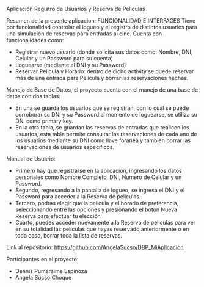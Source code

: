 Aplicación Registro de Usuarios y Reserva de Peliculas

Resumen de la presente aplicacion:
FUNCIONALIDAD E INTERFACES
Tiene por funcionalidad controlar el logueo y el registro de distintos usuarios para una simulación de reservas para entradas al cine.
Cuenta con funcionalidades como:
- Registrar nuevo usuario (donde solicita sus datos como: Nombre, DNI, Celular y un Password para su cuenta)
- Loguearse (mediante el DNI y su Password)
- Reservar Pelicula y Horario: dentro de dicho activity se puede reservar más de una entrada para Película y borrar las reservaciones hechas.

Manejo de Base de Datos, el proyecto cuenta con el manejo de una base de datos con dos tablas:
- En una se guarda los usuarios que se registran, con lo cual se puede corroborar su DNI y su Password al momento de loguearse, se utiliza su DNI como primary key.
- En la otra tabla, se guardan las reservas de entradas que realicen los usuarios, esta tabla permite consultar las reservaciones de cada uno de los usuarios mediante su DNI como llave foránea y tambien borrar las reservaciones de usuarios específicos.

Manual de Usuario:
- Primero hay que registrarse en la aplicacion, ingresando los datos personales como Nombre Completo, DNI, Numero de Celular y un Password.
- Segundo, regresando a la pantalla de logueo, se ingresa el DNI y el Password para acceder a la Reserva de peliculas.
- Tercero, podras elegir que la pelicula y el horario de preferencia, seleccionando entre las opciones y presionando el boton Nueva Reserva para efectuar tu elección
- Cuarto, puedes acceder nuevamente a la Reserva de peliculas para ver en su totalidad las películas que hayas reservado anteriormente o en todo caso, borrar toda la lista de reservas.

Link al repositorio: https://github.com/AngelaSucso/DBP_MiAplicacion

Participantes en el proyecto:
- Dennis Pumaraime Espinoza
- Angela Sucso Choque
